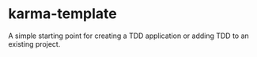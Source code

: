 # karma-template
A simple starting point for creating a TDD application or adding TDD to an existing project. 
